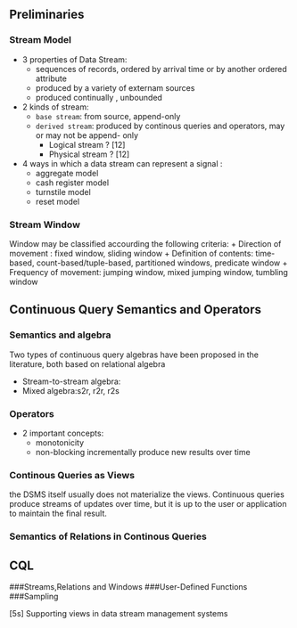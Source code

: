 ## Preliminaries
### Stream Model
- 3 properties of Data Stream: 
    + sequences of records, ordered by arrival time or by another ordered attribute
    + produced by a variety of externam sources
    + produced continually , unbounded  
- 2 kinds of stream: 
    + `base stream`: from source, append-only 
    + `derived stream`: produced by continous queries and operators, may or may not be append- only
        * Logical stream ? [12]
        * Physical stream ? [12]
- 4  ways in which a data stream can represent a signal :
    + aggregate model
    + cash register model
    + turnstile model
    + reset model

### Stream Window
Window may be classified accourding the following criteria:
    + Direction of movement : fixed window, sliding window
    + Definition of contents: time-based, count-based/tuple-based, partitioned windows, predicate window
    + Frequency of movement: jumping window, mixed jumping window, tumbling window

## Continuous Query Semantics and Operators
### Semantics and algebra
Two types of continuous query algebras have been proposed in the literature, both based on relational algebra
- Stream-to-stream algebra:
- Mixed algebra:s2r, r2r, r2s

### Operators
- 2 important concepts:
    + monotonicity
    + non-blocking
incrementally produce new results over time

### Continous Queries as Views
the DSMS itself usually does not materialize the views. Continuous queries produce streams of updates over time, but it is up to the user or application to maintain the final result.
### Semantics of Relations in Continous Queries


## CQL
###Streams,Relations and Windows
###User-Defined Functions
###Sampling




[5s] Supporting views in data stream management systems
